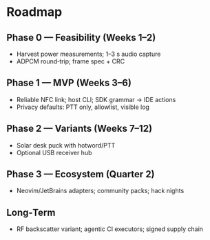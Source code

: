 # Roadmap

## Phase 0 — Feasibility (Weeks 1–2)
- Harvest power measurements; 1–3 s audio capture
- ADPCM round‑trip; frame spec + CRC

## Phase 1 — MVP (Weeks 3–6)
- Reliable NFC link; host CLI; SDK grammar → IDE actions
- Privacy defaults: PTT only, allowlist, visible log

## Phase 2 — Variants (Weeks 7–12)
- Solar desk puck with hotword/PTT
- Optional USB receiver hub

## Phase 3 — Ecosystem (Quarter 2)
- Neovim/JetBrains adapters; community packs; hack nights

## Long‑Term
- RF backscatter variant; agentic CI executors; signed supply chain
